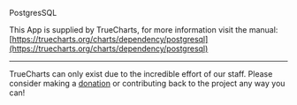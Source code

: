 PostgresSQL

This App is supplied by TrueCharts, for more information visit the manual: [https://truecharts.org/charts/dependency/postgresql](https://truecharts.org/charts/dependency/postgresql)

---

TrueCharts can only exist due to the incredible effort of our staff.
Please consider making a [donation](https://truecharts.org/about/sponsor) or contributing back to the project any way you can!
